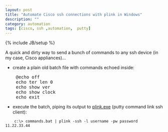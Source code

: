 ```yaml
---
layout: post
title: "Automate Cisco ssh connections with plink in Windows"
description: ""
category: automation
tags: [cisco, ssh ,automation,  putty]
---
```

{% include JB/setup %}

A quick and dirty way to send a bunch of commands to any ssh device (in my case, Cisco appliances)...

* create a plain old batch file with commands echoed inside:

<pre>
    @echo off
    echo ter len 0
    echo show ver
    echo show clock
    echo exit
</pre>

* execute the batch, piping its output to [plink.exe](http://www.chiark.greenend.org.uk/~sgtatham/putty/download.html)
(putty command link ssh client):

 ```
     c:\> commands.bat | plink -ssh -l username -pw password  11.22.33.44
 ```
